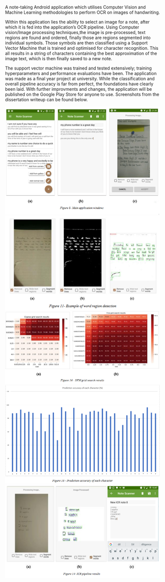 A note-taking Android application which utilises Computer Vision and Machine Learning methodologies to perform OCR on images of handwriting.

Within this application lies the ability to select an image for a note, after which it is fed into the application’s OCR pipeline. Using Computer vision/Image processing techniques,the image is pre-processed, text regions are found and ordered, finally those are regions segmented into individual symbols. Those symbols are then classified using a Support Vector Machine that is trained and optimised for character recognition. This all results in a string of characters containing the best approximation of the image text, which is then finally saved to a new note.

The support vector machine was trained and tested extensively; training hyperparameters and performance evaluations have been. The application was made as a final year project at university. While the classification and overall pipeline accuracy is far from perfect, the foundations have clearly been laid. With further improvments and changes, the application will be published on the Google Play Store for anyone to use. Screenshots from the dissertation writeup can be found below.

![Screen](docs/preview2.png)
![Screen](docs/preview3.png)
![Screen](docs/preview4.png)
![Screen](docs/preview5.png)
![Screen](docs/Preview1.png)

